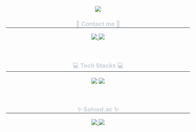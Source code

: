 <div align= "center">
    <img src="https://capsule-render.vercel.app/api?type=waving&color=0:fdbff8,100:ffd894&height=200&text=Hello!%20I'm%20Sugyeong🦦&animation=twinkling&fontColor=ffffff&fontSize=40" />
</div>
<div align= "center">
<h3 style="border-bottom: 1px solid #21262d; color: #c9d1d9;"> 💫 Contact me 💫 </h3>
<div align= "center"> <a href=https://www.instagram.com/_sg__12/followers/> <img src="https://img.shields.io/badge/Instagram-E4405F?style=for-the-badge&logo=Instagram&logoColor=white&link=https://www.instagram.com/_sg__12/followers/"> </a>
        <a href=https://velog.io/@minisudal/posts> <img src="https://img.shields.io/badge/Velog-20C997?style=for-the-badge&logo=Velog&logoColor=white&link=https://velog.io/@minisudal/posts"> </a>
        </div>
<div align= "center">  </div> 
</div> <br><br>
<div align= "center">
<h3 style="border-bottom: 1px solid #21262d; color: #c9d1d9;"> 💻 Tech Stacks 💻 </h3> 
<div style="margin: 0 auto; text-align: center;" align= "center"> <img src="https://img.shields.io/badge/Java-007396?style=for-the-badge&logo=Java&logoColor=white">
        <img src="https://img.shields.io/badge/Spring Boot-6DB33F?style=for-the-badge&logo=Spring Boot&logoColor=white">
        </div>
</div> <br><br>
<div align= "center">
<h3 style="border-bottom: 1px solid #21262d; color: #c9d1d9;"> ✨ Solved.ac ✨ </h3> 
<div align= "center">
<p align="center">
    <a href="https://solved.ac/sukunz1228">
        <img src="http://mazassumnida.wtf/api/v2/generate_badge?boj=sukunz1228">
    </a>
    <img src="http://mazandi.herokuapp.com/api?handle=sukunz1228&theme=warm"/>
</p>
    

<!--
**minisudal/minisudal** is a ✨ _special_ ✨ repository because its `README.md` (this file) appears on your GitHub profile.

Here are some ideas to get you started:

- 🔭 I’m currently working on ...
- 🌱 I’m currently learning ...
- 👯 I’m looking to collaborate on ...
- 🤔 I’m looking for help with ...
- 💬 Ask me about ...
- 📫 How to reach me: ...
- 😄 Pronouns: ...
- ⚡ Fun fact: ...
-->
